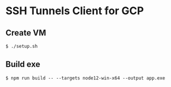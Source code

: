 # SSH Tunnels Client for GCP

## Create VM

```
$ ./setup.sh
```

## Build exe

```
$ npm run build -- --targets node12-win-x64 --output app.exe
```
